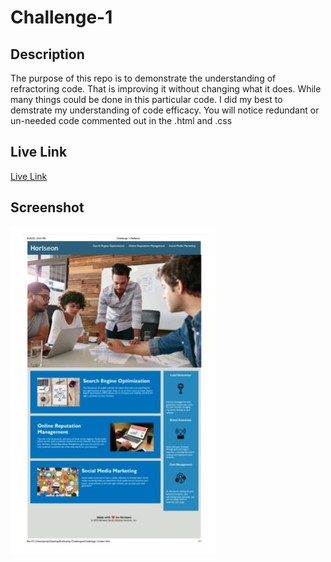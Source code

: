 # Challenge-1

## Description
The purpose of this repo is to demonstrate the understanding of refractoring code. That is improving it without changing what it does. While many things could be done in this particular code. I did my best to demstrate my understanding of code efficacy. You will notice redundant or un-needed code commented out in the .html and .css

## Live Link
[Live Link](https://boslarm.github.io/Challenge-1/)

## Screenshot
![Webpage Screenshot](./assets/images/Screenshot.jpg)